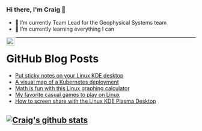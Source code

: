 ### Hi there, I'm Craig 👋

<!--
**CraigTeelFugro/CraigTeelFugro** is a ✨ _special_ ✨ repository because its `README.md` (this file) appears on your GitHub profile.

Here are some ideas to get you started:
-->

- 🔭 I’m currently Team Lead for the Geophysical Systems team
- 🌱 I’m currently learning everything I can

[<img align="left" alt="Craig Teel | LinkedIn" width="22px" src="https://cdn.jsdelivr.net/npm/simple-icons@v3/icons/linkedin.svg" />][linkedin]

---

# GitHub Blog Posts

<!-- BLOG-POST-LIST:START -->
- [Put sticky notes on your Linux KDE desktop](https://opensource.com/article/22/2/sticky-notes-linux-kde)
- [A visual map of a Kubernetes deployment](https://opensource.com/article/22/3/visual-map-kubernetes-deployment)
- [Math is fun with this Linux graphing calculator](https://opensource.com/article/22/2/kalgebra-linux-calculator)
- [My favorite casual games to play on Linux](https://opensource.com/article/22/2/casual-gaming-linux-kde)
- [How to screen share with the Linux KDE Plasma Desktop](https://opensource.com/article/22/2/screen-share-linux-kde)
<!-- BLOG-POST-LIST:END -->

## [![Craig's github stats](https://github-readme-stats.vercel.app/api?username=craigteelfugro)](https://github.com/anuraghazra/github-readme-stats)


[linkedin]: https://linkedin.com/in/craig-teel-b8786771
